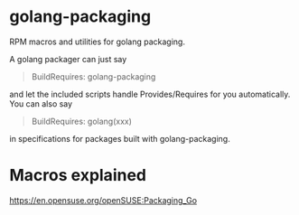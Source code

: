 # golang-packaging

RPM macros and utilities for golang packaging.

A golang packager can just say

>  BuildRequires: golang-packaging 

and let the included scripts handle Provides/Requires for
you automatically. You can also say 

>  BuildRequires: golang(xxx) 

in specifications for packages built with golang-packaging.

# Macros explained

https://en.opensuse.org/openSUSE:Packaging_Go
